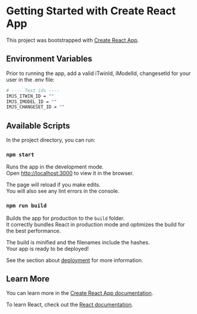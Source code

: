 # Getting Started with Create React App

This project was bootstrapped with [Create React App](https://github.com/facebook/create-react-app).

## Environment Variables

Prior to running the app, add a valid iTwinId, iModelId, changesetId for your user in the .env file:

```sh
# ---- Test ids ----
IMJS_ITWIN_ID = ""
IMJS_IMODEL_ID = ""
IMJS_CHANGESET_ID = ""
```

## Available Scripts

In the project directory, you can run:

### `npm start`

Runs the app in the development mode.\
Open [http://localhost:3000](http://localhost:3000) to view it in the browser.

The page will reload if you make edits.\
You will also see any lint errors in the console.

### `npm run build`

Builds the app for production to the `build` folder.\
It correctly bundles React in production mode and optimizes the build for the best performance.

The build is minified and the filenames include the hashes.\
Your app is ready to be deployed!

See the section about [deployment](https://facebook.github.io/create-react-app/docs/deployment) for more information.

## Learn More

You can learn more in the [Create React App documentation](https://facebook.github.io/create-react-app/docs/getting-started).

To learn React, check out the [React documentation](https://reactjs.org/).
